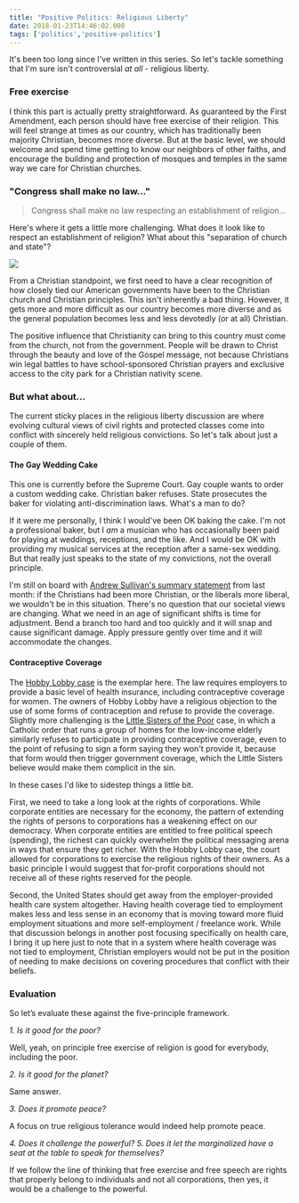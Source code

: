 ```yaml
---
title: "Positive Politics: Religious Liberty"
date: 2018-01-23T14:46:02.000
tags: ['politics','positive-politics']
---
```


It's been too long since I've written in this series. So let's tackle something that I'm sure isn't controversial _at all_ - religious liberty.

### Free exercise

I think this part is actually pretty straightforward. As guaranteed by the First Amendment, each person should have free exercise of their religion. This will feel strange at times as our country, which has traditionally been majority Christian, becomes more diverse. But at the basic level, we should welcome and spend time getting to know our neighbors of other faiths, and encourage the building and protection of mosques and temples in the same way we care for Christian churches.

### "Congress shall make no law..."

> Congress shall make no law respecting an establishment of religion...

Here's where it gets a little more challenging. What does it look like to respect an establishment of religion? What about this "separation of church and state"?

![](/images/2018/religious-symbols.png)

From a Christian standpoint, we first need to have a clear recognition of how closely tied our American governments have been to the Christian church and Christian principles. This isn't inherently a bad thing. However, it gets more and more difficult as our country becomes more diverse and as the general population becomes less and less devotedly (or at all) Christian.

The positive influence that Christianity can bring to this country must come from the church, not from the government. People will be drawn to Christ through the beauty and love of the Gospel message, not because Christians win legal battles to have school-sponsored Christian prayers and exclusive access to the city park for a Christian nativity scene.

### But what about...

The current sticky places in the religious liberty discussion are where evolving cultural views of civil rights and protected classes come into conflict with sincerely held religious convictions. So let's talk about just a couple of them.

#### The Gay Wedding Cake

This one is currently before the Supreme Court. Gay couple wants to order a custom wedding cake. Christian baker refuses. State prosecutes the baker for violating anti-discrimination laws. What's a man to do?

If it were me personally, I think I would've been OK baking the cake. I'm not a professional baker, but I _am_ a musician who has occasionally been paid for playing at weddings, receptions, and the like. And I would be OK with providing my musical services at the reception after a same-sex wedding. But that really just speaks to the state of my convictions, not the overall principle.

I'm still on board with [Andrew Sullivan's summary statement](http://chrishubbs.com/2017/12/08/andrew-sullivan-on-the-gay-wedding-cake-case/) from last month: if the Christians had been more Christian, or the liberals more liberal, we wouldn't be in this situation. There's no question that our societal views are changing. What we need in an age of significant shifts is time for adjustment. Bend a branch too hard and too quickly and it will snap and cause significant damage. Apply pressure gently over time and it will accommodate the changes.

#### Contraceptive Coverage

The [Hobby Lobby case](https://en.wikipedia.org/wiki/Burwell_v._Hobby_Lobby_Stores,_Inc.) is the exemplar here. The law requires employers to provide a basic level of health insurance, including contraceptive coverage for women. The owners of Hobby Lobby have a religious objection to the use of some forms of contraception and refuse to provide the coverage. Slightly more challenging is the [Little Sisters of the Poor](https://en.wikipedia.org/wiki/Zubik_v._Burwell) case, in which a Catholic order that runs a group of homes for the low-income elderly similarly refuses to participate in providing contraceptive coverage, even to the point of refusing to sign a form saying they won't provide it, because that form would then trigger government coverage, which the Little Sisters believe would make them complicit in the sin.

In these cases I'd like to sidestep things a little bit.

First, we need to take a long look at the rights of corporations. While corporate entities are necessary for the economy, the pattern of extending the rights of persons to corporations has a weakening effect on our democracy. When corporate entities are entitled to free political speech (spending), the richest can quickly overwhelm the political messaging arena in ways that ensure they get richer. With the Hobby Lobby case, the court allowed for corporations to exercise the religious rights of their owners. As a basic principle I would suggest that for-profit corporations should not receive all of these rights reserved for the people.

Second, the United States should get away from the employer-provided health care system altogether. Having health coverage tied to employment makes less and less sense in an economy that is moving toward more fluid employment situations and more self-employment / freelance work. While that discussion belongs in another post focusing specifically on health care, I bring it up here just to note that in a system where health coverage was not tied to employment, Christian employers would not be put in the position of needing to make decisions on covering procedures that conflict with their beliefs.

### Evaluation

So let’s evaluate these against the five-principle framework.

_1\. Is it good for the poor?_

Well, yeah, on principle free exercise of religion is good for everybody, including the poor.

_2\. Is it good for the planet?_

Same answer.

_3\. Does it promote peace?_

A focus on true religious tolerance would indeed help promote peace.

_4\. Does it challenge the powerful?_ _5\. Does it let the marginalized have a seat at the table to speak for themselves?_

If we follow the line of thinking that free exercise and free speech are rights that properly belong to individuals and not all corporations, then yes, it would be a challenge to the powerful.
